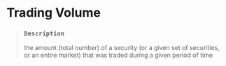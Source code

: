 # Trading Volume

> ### `Description`
>
> the amount (total number) of a security (or a given set of securities, or an entire market) that was traded during a given period of time
